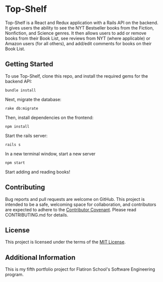 # Top-Shelf

Top-Shelf is a React and Redux application with a Rails API on the backend. It gives users the ability to see the NYT Bestseller books from the Fiction, Nonfiction, and Science genres. It then allows users to add or remove books from their Book List, see reviews from NYT (where applicable) or Amazon users (for all others), and add/edit comments for books on their Book List.

## Getting Started

To use Top-Shelf, clone this repo, and install the required gems for the backend API:
```
bundle install
```
Next, migrate the database:
```
rake db:migrate
```
Then, install dependencies on the frontend:
```
npm install
```
Start the rails server:
```
rails s
```
In a new terminal window, start a new server
```
npm start
```
Start adding and reading books!

## Contributing
Bug reports and pull requests are welcome on GitHub. This project is intended to be a safe, welcoming space for collaboration, and contributors are expected to adhere to the [Contributor Covenant](https://www.contributor-covenant.org/). Please read CONTRIBUTING.md for details.

## License
This project is licensed under the terms of the [MIT License](https://opensource.org/licenses/MIT).

## Additional Information
This is my fifth portfolio project for Flatiron School's Software Engineering program.

